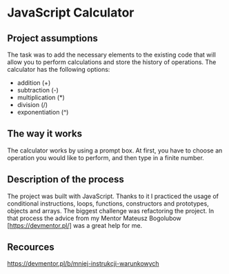 # JavaScript Calculator

## Project assumptions

The task was to add the necessary elements to the existing code that will allow you to perform calculations and store the history of operations.
The calculator has the following options:

* addition (+)
* subtraction (-)
* multiplication (*)
* division (/)
* exponentiation (^) 

## The way it works

The calculator works by using a prompt box. At first, you have to choose an operation you would like to perform, and then type in a finite number.

## Description of the process

The project was built with JavaScript. Thanks to it I practiced the usage of conditional instructions, loops, functions, constructors and prototypes, objects and arrays. The biggest challenge was refactoring the project. In that process the advice from my Mentor Mateusz Bogolubow [https://devmentor.pl/] was a great help for me.

## Recources

https://devmentor.pl/b/mniej-instrukcji-warunkowych
